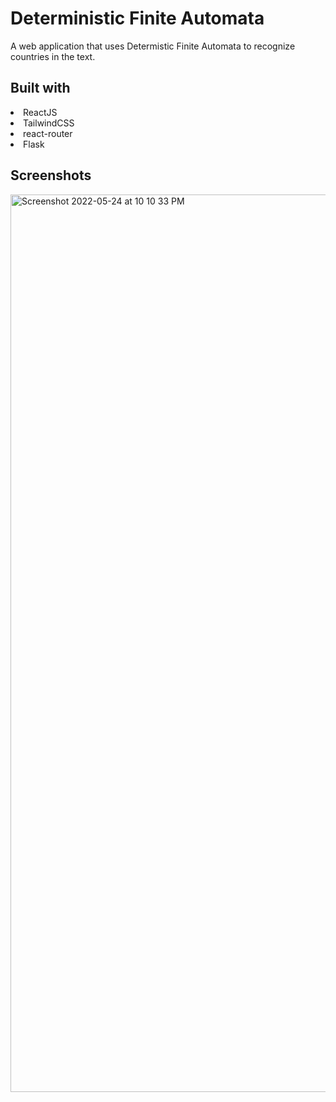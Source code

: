 # Deterministic Finite Automata
<p>A web application that uses Determistic Finite Automata to recognize countries in the text.</p>

## Built with
<li>ReactJS</li>
<li>TailwindCSS</li>
<li>react-router</li>
<li>Flask</li>

## Screenshots
<img width="1436" alt="Screenshot 2022-05-24 at 10 10 33 PM" src="https://user-images.githubusercontent.com/45143637/170056237-b4efc775-01a0-4cbd-bdd2-637784ac3e67.png">
